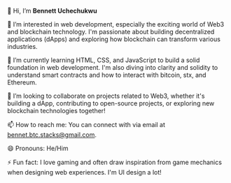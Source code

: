 👋 Hi, I’m **Bennett Uchechukwu** 

👀 I’m interested in web development, especially the exciting world of Web3 and blockchain technology. I'm passionate about building decentralized applications (dApps) and exploring how blockchain can transform various industries.

🌱 I’m currently learning HTML, CSS, and JavaScript to build a solid foundation in web development. I'm also diving into clarity and solidity to understand smart contracts and how to interact with bitcoin, stx, and Ethereum.

💞️ I’m looking to collaborate on projects related to Web3, whether it's building a dApp, contributing to open-source projects, or exploring new blockchain technologies together!

📫 How to reach me: You can connect with  via email  at bennet.btc.stacks@gmail.com.

😄 Pronouns: He/Him

⚡ Fun fact: I love gaming and often draw inspiration from game mechanics when designing web experiences. I'm UI design a lot!

<!---
BenStacks/BenStacks is a ✨ special ✨ repository because its `README.md` (this file) appears on your GitHub profile.
You can click the Preview link to take a look at your changes.
--->
